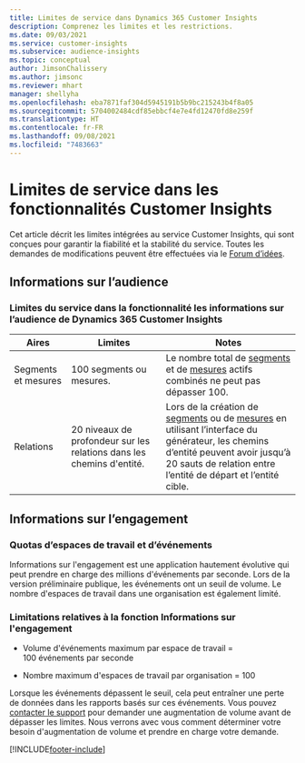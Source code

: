 ```yaml
---
title: Limites de service dans Dynamics 365 Customer Insights
description: Comprenez les limites et les restrictions.
ms.date: 09/03/2021
ms.service: customer-insights
ms.subservice: audience-insights
ms.topic: conceptual
author: JimsonChalissery
ms.author: jimsonc
ms.reviewer: mhart
manager: shellyha
ms.openlocfilehash: eba7871faf304d5945191b5b9bc215243b4f8a05
ms.sourcegitcommit: 5704002484cdf85ebbcf4e7e4fd12470fd8e259f
ms.translationtype: HT
ms.contentlocale: fr-FR
ms.lasthandoff: 09/08/2021
ms.locfileid: "7483663"
---
```

# <a name="service-limits-in-customer-insights-capabilities"></a>Limites de service dans les fonctionnalités Customer Insights

Cet article décrit les limites intégrées au service Customer Insights, qui sont conçues pour garantir la fiabilité et la stabilité du service. Toutes les demandes de modifications peuvent être effectuées via le [Forum d’idées](https://go.microsoft.com/fwlink/?linkid=2074172). 

## <a name="audience-insights"></a>Informations sur l’audience

### <a name="service-limits-in-dynamics-365-customer-insights-audience-insights-capability"></a>Limites du service dans la fonctionnalité les informations sur l’audience de Dynamics 365 Customer Insights

| Aires  | Limites  | Notes |
|-------------|---------------------------------------------------------------------|---------------------------------------------------------------------|
| Segments et mesures | 100 segments ou mesures. | Le nombre total de [segments](audience-insights/segments.md) et de [mesures](audience-insights/measures.md) actifs combinés ne peut pas dépasser 100.  |
| Relations | 20 niveaux de profondeur sur les relations dans les chemins d'entité. | Lors de la création de [segments](audience-insights/segments.md) ou de [mesures](audience-insights/measures.md) en utilisant l’interface du générateur, les chemins d’entité peuvent avoir jusqu’à 20 sauts de relation entre l’entité de départ et l’entité cible.  |


## <a name="engagement-insights"></a>Informations sur l’engagement

### <a name="workspace-and-event-quotas"></a>Quotas d’espaces de travail et d’événements

Informations sur l'engagement est une application hautement évolutive qui peut prendre en charge des millions d'événements par seconde. Lors de la version préliminaire publique, les événements ont un seuil de volume. Le nombre d'espaces de travail dans une organisation est également limité.

### <a name="engagement-insights-limits"></a>Limitations relatives à la fonction Informations sur l'engagement

- Volume d'événements maximum par espace de travail = 100 événements par seconde

- Nombre maximum d'espaces de travail par organisation = 100

Lorsque les événements dépassent le seuil, cela peut entraîner une perte de données dans les rapports basés sur ces événements. Vous pouvez [contacter le support](https://go.microsoft.com/fwlink/?linkid=2145734) pour demander une augmentation de volume avant de dépasser les limites. Nous verrons avec vous comment déterminer votre besoin d'augmentation de volume et prendre en charge votre demande.


[!INCLUDE[footer-include](includes/footer-banner.md)]